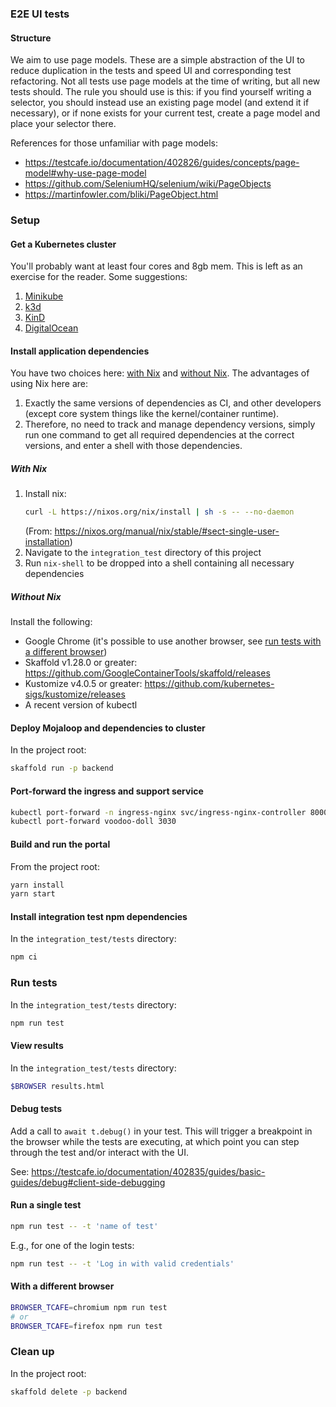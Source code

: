 ### E2E UI tests

#### Structure
We aim to use page models. These are a simple abstraction of the UI to reduce duplication in the
tests and speed UI and corresponding test refactoring. Not all tests use page models at the time of
writing, but all new tests should. The rule you should use is this: if you find yourself writing a
selector, you should instead use an existing page model (and extend it if necessary), or if none
exists for your current test, create a page model and place your selector there.

References for those unfamiliar with page models:
- https://testcafe.io/documentation/402826/guides/concepts/page-model#why-use-page-model
- https://github.com/SeleniumHQ/selenium/wiki/PageObjects
- https://martinfowler.com/bliki/PageObject.html

### Setup

#### Get a Kubernetes cluster

You'll probably want at least four cores and 8gb mem. This is left as an exercise for the reader.
Some suggestions:
1. [Minikube](https://minikube.sigs.k8s.io/docs/)
2. [k3d](https://k3d.io/)
3. [KinD](https://kind.sigs.k8s.io/docs/)
4. [DigitalOcean](https://www.digitalocean.com/products/kubernetes/)

#### Install application dependencies
You have two choices here: [with Nix](#with-nix) and [without Nix](#without-nix). The advantages of
using Nix here are:
1. Exactly the same versions of dependencies as CI, and other developers (except core system things
   like the kernel/container runtime).
2. Therefore, no need to track and manage dependency versions, simply run one command to get all
   required dependencies at the correct versions, and enter a shell with those dependencies.

##### With Nix
1. Install nix:
    ```sh
    curl -L https://nixos.org/nix/install | sh -s -- --no-daemon
    ```
    (From: https://nixos.org/manual/nix/stable/#sect-single-user-installation)
2. Navigate to the `integration_test` directory of this project
3. Run `nix-shell` to be dropped into a shell containing all necessary dependencies

##### Without Nix
Install the following:
- Google Chrome (it's possible to use another browser, see [run tests with a different browser](#with-a-different-browser))
- Skaffold v1.28.0 or greater: https://github.com/GoogleContainerTools/skaffold/releases
- Kustomize v4.0.5 or greater: https://github.com/kubernetes-sigs/kustomize/releases
- A recent version of kubectl

#### Deploy Mojaloop and dependencies to cluster
In the project root:
```sh
skaffold run -p backend
```

#### Port-forward the ingress and support service
```sh
kubectl port-forward -n ingress-nginx svc/ingress-nginx-controller 8000:80
kubectl port-forward voodoo-doll 3030
```

#### Build and run the portal
From the project root:
```sh
yarn install
yarn start
```

#### Install integration test npm dependencies
In the `integration_test/tests` directory:
```sh
npm ci
```

### Run tests
In the `integration_test/tests` directory:
```sh
npm run test
```

#### View results
In the `integration_test/tests` directory:
```sh
$BROWSER results.html
```

#### Debug tests
Add a call to `await t.debug()` in your test. This will trigger a breakpoint in the browser while
the tests are executing, at which point you can step through the test and/or interact with the UI.

See: https://testcafe.io/documentation/402835/guides/basic-guides/debug#client-side-debugging

#### Run a single test
```sh
npm run test -- -t 'name of test'
```
E.g., for one of the login tests:
```sh
npm run test -- -t 'Log in with valid credentials'
```

#### With a different browser
```sh
BROWSER_TCAFE=chromium npm run test
# or
BROWSER_TCAFE=firefox npm run test
```

### Clean up
In the project root:
```sh
skaffold delete -p backend
```
